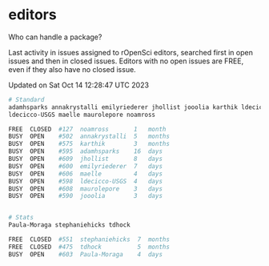 # editors

Who can handle a package?

Last activity in issues assigned to rOpenSci editors, searched first in open
issues and then in closed issues. Editors with no open issues are FREE, even if
they also have no closed issue.


Updated on Sat Oct 14 12:28:47 UTC 2023

```bash
# Standard
adamhsparks annakrystalli emilyriederer jhollist jooolia karthik ldecicco
ldecicco-USGS maelle maurolepore noamross

FREE  CLOSED  #127  noamross       1   month
BUSY  OPEN    #502  annakrystalli  5   months
BUSY  OPEN    #575  karthik        3   months
BUSY  OPEN    #595  adamhsparks    16  days
BUSY  OPEN    #609  jhollist       8   days
BUSY  OPEN    #600  emilyriederer  7   days
BUSY  OPEN    #606  maelle         4   days
BUSY  OPEN    #598  ldecicco-USGS  4   days
BUSY  OPEN    #608  maurolepore    3   days
BUSY  OPEN    #590  jooolia        3   days


# Stats
Paula-Moraga stephaniehicks tdhock

FREE  CLOSED  #551  stephaniehicks  7  months
FREE  CLOSED  #475  tdhock          5  months
BUSY  OPEN    #603  Paula-Moraga    4  days
```
